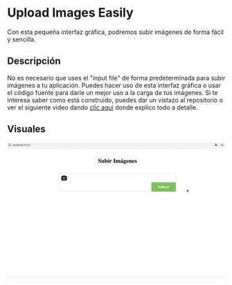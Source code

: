 # Upload Images Easily

Con esta pequeña interfaz gráfica, podremos subir imágenes de forma fácil y sencilla.

## Descripción

No es necesario que uses el "input file" de forma predeterminada para subir imágenes a tu aplicación. Puedes hacer uso de esta interfaz gráfica o usar el código fuente para darle un mejor uso a la carga de tus imágenes. Si te interesa saber como está construido, puedes dar un vistazo al repositorio o ver el siguiente video dando [clic aquí](https://youtu.be/5ra_EjQMxcg) donde explico todo a detalle.

## Visuales

<p align="center"><img src="./assets/images/demo.gif" alt="" /></p>
